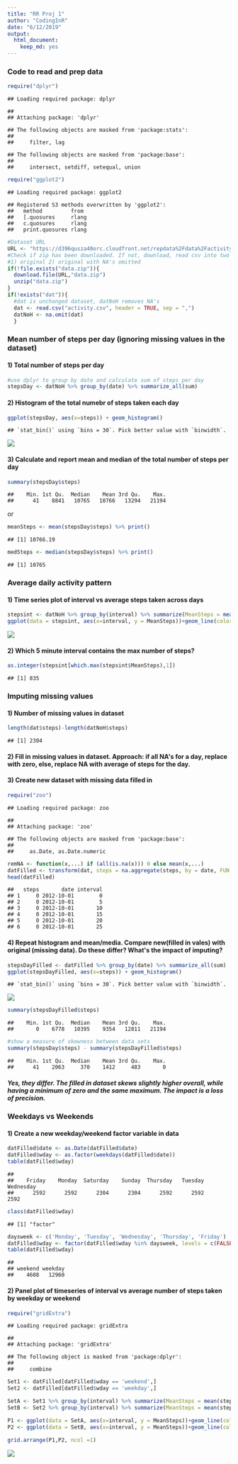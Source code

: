```yaml
---
title: "RR Proj 1"
author: "CodingInR"
date: "6/12/2019"
output: 
  html_document: 
    keep_md: yes
---
```





### Code to read and prep data

```r
require("dplyr")
```

```
## Loading required package: dplyr
```

```
## 
## Attaching package: 'dplyr'
```

```
## The following objects are masked from 'package:stats':
## 
##     filter, lag
```

```
## The following objects are masked from 'package:base':
## 
##     intersect, setdiff, setequal, union
```

```r
require("ggplot2")
```

```
## Loading required package: ggplot2
```

```
## Registered S3 methods overwritten by 'ggplot2':
##   method         from 
##   [.quosures     rlang
##   c.quosures     rlang
##   print.quosures rlang
```

```r
#Dataset URL
URL <- "https://d396qusza40orc.cloudfront.net/repdata%2Fdata%2Factivity.zip"
#Check if zip has been downloaded. If not, download, read csv into two data frames:
#1) original 2) original with NA's omitted
if(!file.exists("data.zip")){
  download.file(URL,"data.zip")
  unzip("data.zip")
}
if(!exists("dat")){
  #dat is unchanged dataset, datNoH removes NA's
  dat <- read.csv("activity.csv", header = TRUE, sep = ",")
  datNoH <- na.omit(dat)
  }
```

### Mean number of steps per day (ignoring missing values in the dataset)
#### 1) Total number of steps per day

```r
#use dplyr to group by date and calculate sum of steps per day
stepsDay <- datNoH %>% group_by(date) %>% summarize_all(sum)
```
#### 2) Histogram of the total numebr of steps taken each day

```r
ggplot(stepsDay, aes(x=steps)) + geom_histogram()
```

```
## `stat_bin()` using `bins = 30`. Pick better value with `binwidth`.
```

![](PA1_template_files/figure-html/unnamed-chunk-1-1.png)<!-- -->

#### 3) Calculate and report mean and median of the total number of steps per day


```r
summary(stepsDay$steps)
```

```
##    Min. 1st Qu.  Median    Mean 3rd Qu.    Max. 
##      41    8841   10765   10766   13294   21194
```
or

```r
meanSteps <- mean(stepsDay$steps) %>% print()
```

```
## [1] 10766.19
```

```r
medSteps <- median(stepsDay$steps) %>% print()
```

```
## [1] 10765
```
### Average daily activity pattern
#### 1) Time series plot of interval vs average steps taken across days


```r
stepsint <- datNoH %>% group_by(interval) %>% summarize(MeanSteps = mean(steps))
ggplot(data = stepsint, aes(x=interval, y = MeanSteps))+geom_line(color = "blue")
```

![](PA1_template_files/figure-html/unnamed-chunk-4-1.png)<!-- -->

#### 2) Which 5 minute interval contains the max number of steps?

```r
as.integer(stepsint[which.max(stepsint$MeanSteps),1])
```

```
## [1] 835
```

### Imputing missing values
#### 1) Number of missing values in dataset

```r
length(dat$steps)-length(datNoH$steps)
```

```
## [1] 2304
```
#### 2) Fill in missing values in dataset.  Approach: if all NA's for a day, replace with zero, else, replace NA with average of steps for the day.
#### 3) Create new dataset with missing data filled in


```r
require("zoo")
```

```
## Loading required package: zoo
```

```
## 
## Attaching package: 'zoo'
```

```
## The following objects are masked from 'package:base':
## 
##     as.Date, as.Date.numeric
```

```r
remNA <- function(x,...) if (all(is.na(x))) 0 else mean(x,...)
datFilled <- transform(dat, steps = na.aggregate(steps, by = date, FUN = remNA))
head(datFilled)
```

```
##   steps       date interval
## 1     0 2012-10-01        0
## 2     0 2012-10-01        5
## 3     0 2012-10-01       10
## 4     0 2012-10-01       15
## 5     0 2012-10-01       20
## 6     0 2012-10-01       25
```

#### 4) Repeat histogram and mean/media. Compare new(filled in vales) with original (missing data). Do these differ?  What's the impact of imputing?


```r
stepsDayFilled <- datFilled %>% group_by(date) %>% summarize_all(sum)
ggplot(stepsDayFilled, aes(x=steps)) + geom_histogram()
```

```
## `stat_bin()` using `bins = 30`. Pick better value with `binwidth`.
```

![](PA1_template_files/figure-html/unnamed-chunk-8-1.png)<!-- -->

```r
summary(stepsDayFilled$steps)
```

```
##    Min. 1st Qu.  Median    Mean 3rd Qu.    Max. 
##       0    6778   10395    9354   12811   21194
```

```r
#show a measure of skewness between data sets
summary(stepsDay$steps) - summary(stepsDayFilled$steps)
```

```
##    Min. 1st Qu.  Median    Mean 3rd Qu.    Max. 
##      41    2063     370    1412     483       0
```

##### Yes, they differ. The filled in dataset skews slightly higher overall, while having a minimum of zero and the same maximum. The impact is a loss of precision.

### Weekdays vs Weekends
#### 1) Create a new weekday/weekend factor variable in data


```r
datFilled$date <- as.Date(datFilled$date)
datFilled$wday <- as.factor(weekdays(datFilled$date))
table(datFilled$wday)
```

```
## 
##    Friday    Monday  Saturday    Sunday  Thursday   Tuesday Wednesday 
##      2592      2592      2304      2304      2592      2592      2592
```

```r
class(datFilled$wday)
```

```
## [1] "factor"
```

```r
daysweek <- c('Monday', 'Tuesday', 'Wednesday', 'Thursday', 'Friday')
datFilled$wday <- factor(datFilled$wday %in% daysweek, levels = c(FALSE, TRUE), labels = c('weekend','weekday'))
table(datFilled$wday)
```

```
## 
## weekend weekday 
##    4608   12960
```
#### 2) Panel plot of timeseries of interval vs average number of steps taken by weekday or weekend


```r
require("gridExtra")
```

```
## Loading required package: gridExtra
```

```
## 
## Attaching package: 'gridExtra'
```

```
## The following object is masked from 'package:dplyr':
## 
##     combine
```

```r
Set1 <- datFilled[datFilled$wday == 'weekend',]
Set2 <- datFilled[datFilled$wday == 'weekday',]

SetA <- Set1 %>% group_by(interval) %>% summarize(MeanSteps = mean(steps))
SetB <- Set2 %>% group_by(interval) %>% summarize(MeanSteps = mean(steps))

P1 <- ggplot(data = SetA, aes(x=interval, y = MeanSteps))+geom_line(color = "red")+ggtitle("Weekend")
P2 <- ggplot(data = SetB, aes(x=interval, y = MeanSteps))+geom_line(color = "green")+ggtitle("Weekday")

grid.arrange(P1,P2, ncol =1)
```

![](PA1_template_files/figure-html/unnamed-chunk-10-1.png)<!-- -->
